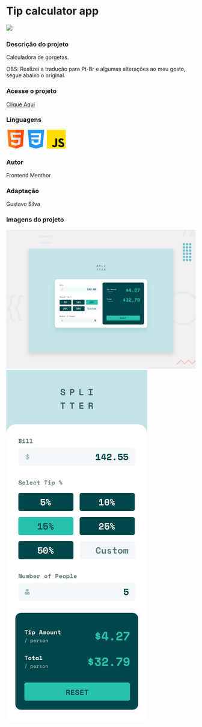 <h1>Tip calculator app</h1>

<img src="https://img.shields.io/badge/STATUS%20-Pronto-sucess"/>

<h3>Descrição do projeto</h3>
<p>Calculadora de gorgetas.</p>
<p>OBS: Realizei a tradução para Pt-Br e algumas alterações ao meu gosto, segue abaixo o original.</p>

<h3>Acesse o projeto</h3><a href="https://gustavocrs.github.io/tip-calculator-app/">Clique Aqui</a> 

<div><p><h3>Linguagens</h3></p>
<img alt="Icone HTML" src="./images/html.png" style="width:50px;height:50px"/> 
<img alt="Icone CSS" src="./images/css.png" style="width:50px;height:50px"/> 
<img alt="Icone Javascript" src="./images/js.png" style="width:50px;height:50px"/>
</div>

<p><h3>Autor</h3> Frontend Menthor</p>
<p><h3>Adaptação</h3> Gustavo Silva</p>

<h3>Imagens do projeto</h3>
<img alt="Imagem do projeto" src="./design/desktop-preview.jpg"/>
<img alt="Imagem do projeto" src="./design/mobile-design.jpg"/>
